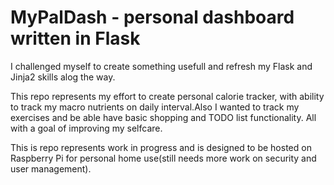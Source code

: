 # MyPalDash - personal dashboard written in Flask

I challenged myself to create something usefull and refresh my Flask and Jinja2 skills alog the way.

This repo represents my effort  to create personal calorie tracker, with ability to track my macro nutrients on daily interval.Also I wanted to track my exercises and be able have basic shopping and TODO list functionality. All with a goal of improving my selfcare.

This is repo represents work in progress and is designed to be hosted on Raspberry Pi for personal home use(still needs more work on security and user management).